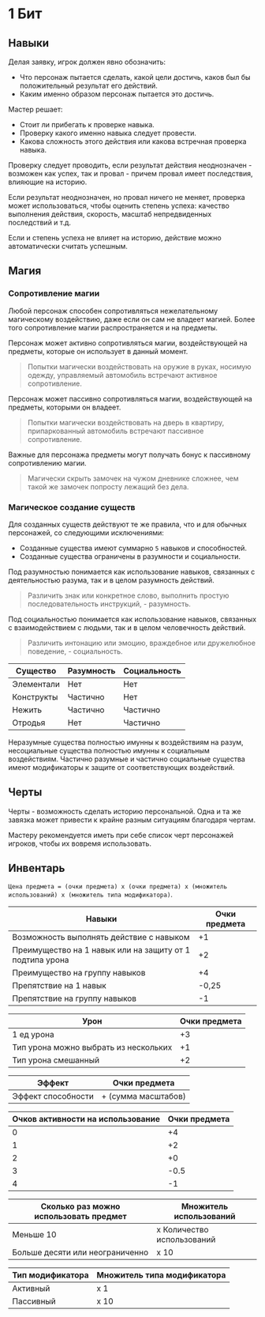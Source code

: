 # 1 Бит

## Навыки

Делая заявку, игрок должен явно обозначить:
- Что персонаж пытается сделать, какой цели достичь, каков был бы положительный результат его действий.
- Каким именно образом персонаж пытается это достичь.

Мастер решает:
- Стоит ли прибегать к проверке навыка.
- Проверку какого именно навыка следует провести.
- Какова сложность этого действия или какова встречная проверка навыка.

Проверку следует проводить, если результат действия неоднозначен -
возможен как успех, так и провал - причем провал имеет последствия, влияющие на историю.

Если результат неоднозначен, но провал ничего не меняет, проверка может использоваться, чтобы оценить степень успеха:
качество выполнения действия, скорость, масштаб непредвиденных последствий и т.д.

Если и степень успеха не влияет на историю, действие можно автоматически считать успешным.

## Магия

### Сопротивление магии

Любой персонаж способен сопротивляться нежелательному магическому воздействию, даже если он сам не владеет магией.
Более того сопротивление магии распространяется и на предметы.

Персонаж может активно сопротивляться магии, воздействующей на предметы, которые он использует в данный момент.

>Попытки магически воздействовать на оружие в руках, носимую одежду, управляемый автомобиль встречают активное сопротивление.

Персонаж может пассивно сопротивляться магии, воздействующей на предметы, которыми он владеет.

>Попытки магически воздействовать на дверь в квартиру, припаркованный автомобиль встречают пассивное сопротивление.

Важные для персонажа предметы могут получать бонус к пассивному сопротивлению магии.

>Магически скрыть замочек на чужом дневнике сложнее, чем такой же замочек попросту лежащий без дела.

### Магическое создание существ

Для созданных существ действуют те же правила, что и для обычных персонажей, со следующими исключениями:
- Созданные существа имеют суммарно `5` навыков и способностей.
- Созданные существа ограничены в разумности и социальности.

Под разумностью понимается как использование навыков, связанных с деятельностью разума, так и в целом разумность действий.

>Различить знак или конкретное слово, выполнить простую последовательность инструкций, - разумность.

Под социальностью понимается как использование навыков, связанных с взаимодействием с людьми, так и в целом человечность действий.

>Различить интонацию или эмоцию, враждебное или дружелюбное поведение, - социальность.

Существо | Разумность | Социальность
---|---|---
Элементали | Нет | Нет
Конструкты | Частично | Нет
Нежить | Частично | Частично
Отродья | Нет | Частично

Неразумные существа полностью имунны к воздействиям на разум, несоциальные существа полностью имунны к социальным воздействиям.
Частично разумные и частично социальные существа имеют модификаторы к защите от соответствующих воздействий.

## Черты

Черты - возможность сделать историю персональной.
Одна и та же завязка может привести к крайне разным ситуациям благодаря чертам.

Мастеру рекомендуется иметь при себе список черт персонажей игроков, чтобы их вовремя использовать.

## Инвентарь

`Цена предмета = (очки предмета) х (очки предмета) х (множитель использований) х (множитель типа модификатора)`.

Навыки | Очки предмета
---|---
Возможность выполнять действие с навыком | +1
Преимущество на 1 навык или на защиту от 1 подтипа урона | +2
Преимущество на группу навыков | +4
Препятствие на 1 навык | -0,25
Препятствие на группу навыков | -1

Урон | Очки предмета
---|---
1 ед урона | +3
Тип урона можно выбрать из нескольких | +1
Тип урона смешанный | +2

Эффект | Очки предмета
---|---
Эффект способности | + (сумма масштабов)

Очков активности на использование | Очки предмета
---|---
0 | +4
1 | +2
2 | +0
3 | -0.5
4 | -1

Сколько раз можно использовать предмет | Множитель использований
---|---
Меньше 10 | х Количество использований
Больше десяти или неограниченно | х 10

Тип модификатора | Множитель типа модификатора
---|---
Активный | х 1
Пассивный | х 10